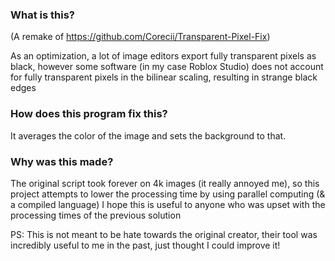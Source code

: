 ### What is this? ###

(A remake of https://github.com/Corecii/Transparent-Pixel-Fix)

As an optimization, a lot of image editors export fully transparent pixels as black, however some software (in my case Roblox Studio) does not account for fully transparent pixels in the bilinear scaling, resulting in strange black edges

### How does this program fix this? ###

It averages the color of the image and sets the background to that.

### Why was this made? ###

The original script took forever on 4k images (it really annoyed me), so this project attempts to lower the processing time by using parallel computing (& a compiled language)
I hope this is useful to anyone who was upset with the processing times of the previous solution

PS: This is not meant to be hate towards the original creator, their tool was incredibly useful to me in the past, just thought I could improve it!